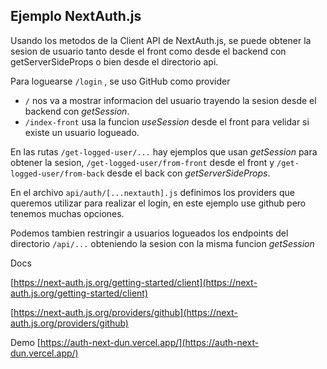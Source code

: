 ## Ejemplo NextAuth.js

Usando los metodos de la Client API de NextAuth.js, se puede obtener la sesion de usuario tanto desde el front como desde el backend con getServerSideProps o bien desde el directorio api.

Para loguearse `/login` , se uso GitHub como provider

- `/` nos va a mostrar informacion del usuario trayendo la sesion desde el backend con *getSession*.
- `/index-front` usa la funcion *useSession* desde el front para velidar si existe un usuario logueado.

En las rutas `/get-logged-user/...` hay ejemplos que usan *getSession* para obtener la sesion, `/get-logged-user/from-front` desde el front y `/get-logged-user/from-back` desde el back con *getServerSideProps*.

En el archivo `api/auth/[...nextauth].js` definimos los providers que queremos utilizar para realizar el login, en este ejemplo use github pero tenemos muchas opciones.

Podemos tambien restringir a usuarios logueados los endpoints del directorio `/api/...` obteniendo la sesion con la misma funcion *getSession*


Docs

[https://next-auth.js.org/getting-started/client](https://next-auth.js.org/getting-started/client)

[https://next-auth.js.org/providers/github](https://next-auth.js.org/providers/github)

Demo
[https://auth-next-dun.vercel.app/](https://auth-next-dun.vercel.app/)